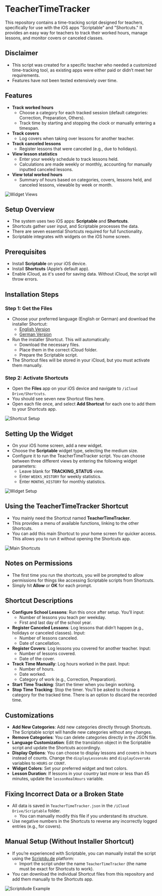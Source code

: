 # TeacherTimeTracker

This repository contains a time-tracking script designed for teachers, specifically for use with the iOS apps "Scriptable" and "Shortcuts." It provides an easy way for teachers to track their worked hours, manage lessons, and monitor covers or canceled classes.

## Disclaimer
- This script was created for a specific teacher who needed a customized time-tracking tool, as existing apps were either paid or didn’t meet her requirements.
- Features have not been tested extensively over time.

## Features
- **Track worked hours**
  - Choose a category for each tracked session (default categories: Correction, Preparation, Others).
  - Track time by starting and stopping the clock or manually entering a timespan.
- **Track covers**
  - Log covers when taking over lessons for another teacher.
- **Track canceled lessons**
  - Register lessons that were canceled (e.g., due to holidays).
- **View lesson statistics**
  - Enter your weekly schedule to track lessons held.
  - Calculations are made weekly or monthly, accounting for manually inputted canceled lessons.
- **View total worked hours**
  - Summary of hours based on categories, covers, lessons held, and canceled lessons, viewable by week or month.

![Widget Views](assets/views.jpg)

## Setup Overview
- The system uses two iOS apps: **Scriptable** and **Shortcuts**.
- Shortcuts gather user input, and Scriptable processes the data.
- There are seven essential Shortcuts required for full functionality.
- Scriptable integrates with widgets on the iOS home screen.

## Prerequisites
- Install **Scriptable** on your iOS device.
- Install **Shortcuts** (Apple’s default app).
- Enable iCloud, as it's used for saving data. Without iCloud, the script will throw errors.

## Installation Steps

### Step 1: Get the Files
- Choose your preferred language (English or German) and download the installer Shortcut:
  - [English Version](https://www.icloud.com/shortcuts/190a38b1493f484cbf4437cc2d54c09f)
  - [German Version](https://www.icloud.com/shortcuts/1d02cd443ad9447ab599615db447e923)
- Run the installer Shortcut. This will automatically:
  - Download the necessary files.
  - Place them in the correct iCloud folder.
  - Prepare the Scriptable script.
- The Shortcut files will be stored in your iCloud, but you must activate them manually.

### Step 2: Activate Shortcuts
- Open the **Files** app on your iOS device and navigate to `/iCloud Drive/Shortcuts`.
- You should see seven new Shortcut files here.
- Open each file once, and select **Add Shortcut** for each one to add them to your Shortcuts app.

![Shortcut Setup](assets/shortcutSetup.jpg)

## Setting Up the Widget
- On your iOS home screen, add a new widget.
- Choose the **Scriptable** widget type, selecting the medium size.
- Configure it to run the TeacherTimeTracker script. You can choose between three different views by entering the following widget parameters:
  - Leave blank for **TRACKING_STATUS** view.
  - Enter `WEEKS_HISTORY` for weekly statistics.
  - Enter `MONTHS_HISTORY` for monthly statistics.

![Widget Setup](assets/widgetSetup.jpg)

## Using the TeacherTimeTracker Shortcut
- You mainly need the Shortcut named **TeacherTimeTracker**.
- This provides a menu of available functions, linking to the other Shortcuts.
- You can add this main Shortcut to your home screen for quicker access. This allows you to run it without opening the Shortcuts app.

![Main Shortcuts](assets/shortcuts.jpg)

## Notes on Permissions
- The first time you run the shortcuts, you will be prompted to allow permissions for things like accessing Scriptable scripts from Shortcuts.
- Simply hit **Allow** or **OK** for each prompt.

## Shortcut Descriptions

- **Configure School Lessons**: Run this once after setup. You’ll input:
  - Number of lessons you teach per weekday.
  - First and last day of the school year.
- **Register Canceled Lessons**: Log lessons that didn’t happen (e.g., holidays or canceled classes). Input:
  - Number of lessons canceled.
  - Date of cancellation.
- **Register Covers**: Log lessons you covered for another teacher. Input:
  - Number of lessons covered.
  - Date of the cover.
- **Track Time Manually**: Log hours worked in the past. Input:
  - Number of hours.
  - Date worked.
  - Category of work (e.g., Correction, Preparation).
- **Start Time Tracking**: Start the timer when you begin working.
- **Stop Time Tracking**: Stop the timer. You’ll be asked to choose a category for the tracked time. There is an option to discard the recorded time.

## Customizations
- **Add New Categories**: Add new categories directly through Shortcuts. The Scriptable script will handle new categories without any changes.
- **Remove Categories**: You can delete categories directly in the JSON file.
- **Language Customization**: Edit the translation object in the Scriptable script and update the Shortcuts accordingly.
- **Display Options**: You can choose to display lessons and covers in hours instead of counts. Change the `displayLessonsAs` and `displayCoversAs` variables to `HOURS` or `COUNT`.
- **Widget Colors**: Set your preferred widget and text colors.
- **Lesson Duration**: If lessons in your country last more or less than 45 minutes, update the `lessonRealHours` variable.

## Fixing Incorrect Data or a Broken State
- All data is saved in `TeacherTimeTracker.json` in the `/iCloud Drive/Scriptable` folder.
  - You can manually modify this file if you understand its structure.
- Use negative numbers in the Shortcuts to reverse any incorrectly logged entries (e.g., for covers).

## Manual Setup (Without Installer Shortcut)
- If you’re experienced with Scriptable, you can manually install the script using the [Scriptdu.de](https://scriptdu.de) platform:
  - Import the script under the name `TeacherTimeTracker` (the name must be exact for Shortcuts to work).
- You can download the individual Shortcut files from this repository and add them manually to the Shortcuts app.

![Scriptdude Example](assets/scriptdude.jpg)